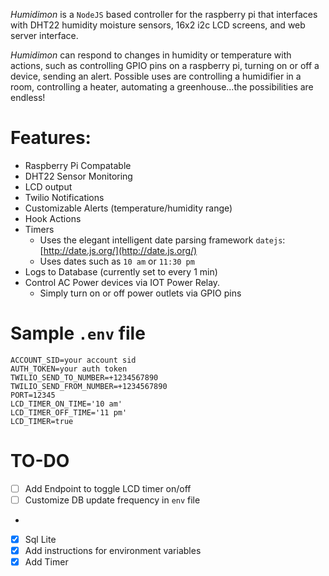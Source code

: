 *Humidimon* is a `NodeJS` based controller for the raspberry pi that interfaces with DHT22 humidity moisture sensors, 16x2 i2c LCD screens, and web server interface.

*Humidimon* can respond to changes in humidity or temperature with actions, such as controlling GPIO pins on a raspberry pi, turning on or off a device, sending an alert. Possible uses are controlling a humidifier in a room, controlling a heater, automating a greenhouse...the possibilities are endless!

# Features:
- Raspberry Pi Compatable
- DHT22 Sensor Monitoring
- LCD output
- Twilio Notifications
- Customizable Alerts (temperature/humidity range)
- Hook Actions
- Timers
  - Uses the elegant intelligent date parsing framework `datejs`:  [http://date.js.org/](http://date.js.org/)
  - Uses dates such as `10 am` or `11:30 pm`
- Logs to Database (currently set to every 1 min)
- Control AC Power devices via IOT Power Relay.
  - Simply turn on or off power outlets via GPIO pins

# Sample `.env` file
```
ACCOUNT_SID=your account sid
AUTH_TOKEN=your auth token
TWILIO_SEND_TO_NUMBER=+1234567890
TWILIO_SEND_FROM_NUMBER=+1234567890
PORT=12345
LCD_TIMER_ON_TIME='10 am'
LCD_TIMER_OFF_TIME='11 pm'
LCD_TIMER=true
```

# TO-DO
- [ ] Add Endpoint to toggle LCD timer on/off
- [ ] Customize DB update frequency in `env` file
-
- [x] Sql Lite
- [x] Add instructions for environment variables
- [x] Add Timer